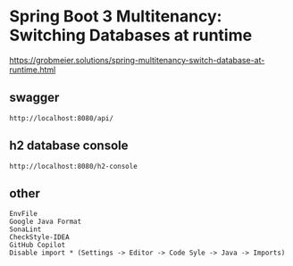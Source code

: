 # Spring Boot 3 Multitenancy: Switching Databases at runtime

https://grobmeier.solutions/spring-multitenancy-switch-database-at-runtime.html

## swagger

    http://localhost:8080/api/

## h2 database console

    http://localhost:8080/h2-console

## other

    EnvFile
    Google Java Format
    SonaLint
    CheckStyle-IDEA
    GitHub Copilot
    Disable import * (Settings -> Editor -> Code Syle -> Java -> Imports)